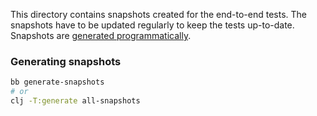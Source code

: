 This directory contains snapshots created for the end-to-end tests. The
snapshots have to be updated regularly to keep the tests up-to-date. Snapshots
are [generated programmatically](../../../generate.clj).

### Generating snapshots
```bash
bb generate-snapshots
# or
clj -T:generate all-snapshots
```
